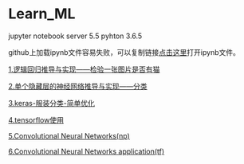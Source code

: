 # Learn_ML
jupyter notebook server 5.5  pyhton 3.6.5 

github上加载ipynb文件容易失败，可以复制链接[点击这里](https://nbviewer.jupyter.org/)打开ipynb文件。


[1.逻辑回归推导与实现——检验一张图片是否有猫](https://github.com/cjx4401/Learn_ML/blob/master/logistic%20regression.ipynb)

[2.单个隐藏层的神经网络推导与实现——分类](https://github.com/cjx4401/Learn_ML/blob/master/one_hidden_layer_classification.ipynb)

[3.keras-服装分类-简单优化](https://github.com/cjx4401/Learn_ML/blob/master/basic-classification-optimization.ipynb)

[4.tensorflow使用](https://github.com/cjx4401/Learn_ML/blob/master/TensorFlow%20Tutorial.ipynb)

[5.Convolutional Neural Networks(np)](https://github.com/cjx4401/Learn_ML/blob/master/Convolutional%20Neural%20Networks.ipynb)

[6.Convolutional Neural Networks application(tf)](https://github.com/cjx4401/Learn_ML/blob/master/Convolutional%20Neural%20Networks%20application.ipynb)


